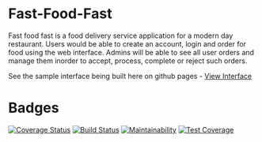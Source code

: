 # Fast-Food-Fast

Fast food fast is a food delivery service application for a modern day restaurant. Users would be able to create an account, login and order for food using the web interface. Admins will be able to see all user orders and manage them inorder to accept, process, complete or reject such orders.

See the sample interface being built here on github pages - <a  href="https://henperi.github.io/Fast-Food-Fast/UI/index.html"> View Interface</a>

# Badges

[![Coverage Status](https://coveralls.io/repos/github/henperi/Fast-Food-Fast/badge.svg?branch=develop)](https://coveralls.io/github/henperi/Fast-Food-Fast?branch=develop)
[![Build Status](https://travis-ci.org/henperi/Fast-Food-Fast.svg?branch=develop)](https://travis-ci.org/henperi/Fast-Food-Fast)
[![Maintainability](https://api.codeclimate.com/v1/badges/e45b0a788e054d2cea0b/maintainability)](https://codeclimate.com/github/henperi/Fast-Food-Fast/maintainability)
[![Test Coverage](https://api.codeclimate.com/v1/badges/e45b0a788e054d2cea0b/test_coverage)](https://codeclimate.com/github/henperi/Fast-Food-Fast/test_coverage)
